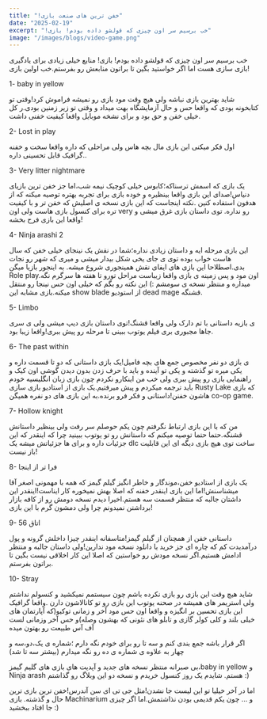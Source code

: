 ```yaml
---
title: "!خفن ترین های صنعت بازی"
date: "2025-02-19"
excerpt: "!خب برسیم سر اون چیزی که قولشو داده بودم! بازی"
image: "/images/blogs/video-game.png"
---
```


خب برسیم سر اون چیزی که قولشو داده بودم! بازی!
منابع خیلی زیادی برای یادگیری بازی سازی هست اما اگر خواستید بگین تا براتون منابعش رو بفرستم.خب اولین بازی!

1- baby in yellow

شاید بهترین بازی نباشه ولی هیچ وقت مود بازی رو نمیشه فراموش کرد!وقتی تو کتابخونه بودی که واقعا حس و حال آزمایشگاه بهت میداد و وقتی تو زیر زمنین بودی.ر کل خیلی خفن و حق بود و برای نشخه موبایل واقعا کیفیت خفنی داشت.

2- Lost in play 

اول فکر میکنی ابن بازی مال بچه هاس ولی مراحلی که داره واقعا سخت و خفنه .گرافیک قابل تحسینی داره.

3- Very litter nightmare

یک بازی که اسمش ترسناکه؛کابوس خیلی کوچیک نیمه شب،اما جز خفن ترین بازیای دنیاس!صدای این بازی واقعا بینظیره و خوده بازی برای تجربه بهتره توصیه میکنه که از هدفون استفاده کنین .نکته اینجاست که این بازی نسخه ی اصلیش که خفن تر و با کیفیت تره برای کنسول بازی هاست ولی اون very رو نداره.
توی داستان بازی غرق میشی و واقعا این بازی فرح بخشه!

4- Ninja arashi 2

این بازی مرحله ایه و داستان زیادی نداره؛شما در نقش یک نینجای خیلی خفن که سال هاست خواب بوده توی ی جای یخی شکل بیدار میشی و میری که شهر رو نجات بدی.اصطلاحا این بازی های ایفای نقش همینجوری شروع میشه.
به اینجور بازیا میگن Role play.اون مود و پس زمینه ی بازی واقعا زیباست مراحل تورو تا هفته ها سرگرم نگه میداره و منتظر نسخه ی سومشم :)
این نکته رو بگم که خیلی اون حس نینجا رو منتقل میکنه.بازی مشابه این show blade از استودیو dead mage قشنگه.


5- Limbo
 
ی بازیه داستانی با تم دارک ولی واقعا قشنگ!توی داستان بازی دیپ میشی ولی ی سری جاها مجبوری بری فیلم یوتوب ببینی تا مرحله رو پیش ببری!واقعا زیبا بود.

6- The past within

ی بازی دو نفر مخصوص جمع های بچه فامیل!یک بازی داستانی که دو تا قسمت داره و یکی میره تو گذشته و یکی تو آینده و باید با حرف زدن بدون دیدن گوشی اون کیک و راهنمایی بازی رو پیش ببری ولی خب من اینکارو نکردم چون بازی زبان انگلیسیه خودم باید ترجمه میکردم و  پیش میرفتیم.یک بازی از استادیو بازی سازی Rusty Lake که بازی هاشون خفنن!داستانی و فکر فرو برنده.به این بازی های دو نفره همیگن co-op game.

7- Hollow knight

من که با این بازی ارتباط نگرفتم چون یکم حوصلم سر رفت ولی بینظیر داستانش قشنگه.حتما حتما توصیه میکنم که داستانش رو تو یوتوب ببینید چرا که اینقدر که این جزئیات داره و برای ها جزئیاتش میشه یک dlc ساخت توی هیچ بازی دیگه ای این قابلیت باز نیست!

8- فرا تر از اینجا

یک بازی از استادیو خفن،موندگار و خاطر انگیز گیلم گیمز که همه با مهمونی اصغر آقا میشناسنش!اما این بازی اینقدر خفنه که اصلا بهش نمیخوره کار ایناست!اینقدر این داشتان جالبه که منتظر قسمت سه هستم.اخیرا دیدم نسخه دومش رو از کافه بازار برداشتن نمیدونم چرا ولی دمشون گرم با این بازی!

9- اتاق 56

داستانی خفن از همچنان از گیلم گیمز!متاسفانه اینقدر چیزا داخلش گرونه و پول درآمدیدت کم که چاره ای جز خرید یا دانلود نسخه مود ندارین!ولی داستان جالبه و منتظر ادامش هستیم.اگر نسخه مودش رو خواستین که اصلا این کار اخلاقی نیست بگین تا براتون بفرستم.

10- Stray

شاید هیچ وقت این بازی رو بازی نکرده باشم چون سیستمم نمیکشید و کنسولم نداشتم ولی استریمر های همیشه در صحنه یوتوب این بازی رو تو کانالاشون دارن .واقعا گرافیک این بازی تحسین بر انگیزه و واقعا اون حس مود آخر و زمانی توکیو(که آپارتمان های خیلی بلند و کلی کولر گازی و تابلو های نئونی که بهشون وصله)و حس آخر وزمانی لست آف آس طبیعت رو بهتون میده


اگر قرار باشه جمع بندی کنم و سه تا رو برای خودم نگه دارم ؛شماره ی یک،دو،سه و چهار  به علاوه ی شماره ی ده رو نگه میدارم (بیشتر سه تا شد)

بی صبرانه منتظر نسخه های جدید و آپدیت های بازی های گلیم گیمز،baby in yellow و Ninja arash هستم.
شایدم یک روز کنسول خریدم و نسخه دو این وبلاگ رو گذاشتم :)

اما در آخر خیلیا تو این لیست جا نشدن!مثل جی تی ای سن آندرس!خفن ترین بازی ترین حال و گذشته. بازی  Machinarium و ... چون  یکم قدیمی بودن نذاشتمش.اما اگر چیزی جا افتاد ببخشید :)